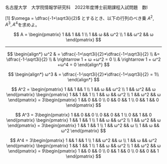 名古屋大学　大学院情報学研究科　2022年度博士前期課程入試問題　数I

\[1] $\omega = \dfrac{-1+\sqrt3i}{2}$ とするとき、以下の行列のべき乗 $A^2, A^3, A^4$を求めよ。

$$
    A = \begin{pmatrix}
    1 && 1 && 1 \\
    1 && ω && ω^2 \\
    1 && ω^2 && ω
    \end{pmatrix}
$$

---

$$
    \begin{align*}
        ω^2 & = \dfrac{-1+\sqrt3i}{2}*\dfrac{-1+\sqrt3i}{2} \\ 
            &= \dfrac{-1-\sqrt3i}{2} \\
        & \rightarrow 1 + ω +ω^2 = 0 \\
        & \rightarrow 1 + ω^2 +ω^4 = 0
    \end{align*}
$$

$$
    \begin{align*}
        ω^3 & = \dfrac{-1-\sqrt3i}{2}*\dfrac{-1+\sqrt3i}{2} = 1\\ 
    \end{align*}
$$

$$
    A^2 = \begin{pmatrix}
    1 && 1 && 1 \\
    1 && ω && ω^2 \\
    1 && ω^2 && ω
    \end{pmatrix} 
    \begin{pmatrix}
    1 && 1 && 1 \\
    1 && ω && ω^2 \\
    1 && ω^2 && ω
    \end{pmatrix}
    =  3\begin{pmatrix}
    1 && 0 && 0 \\
    0 && 0 && 1 \\
    0 && 1 && 0
    \end{pmatrix}
$$

$$
    A^3 = 3\begin{pmatrix}
    1 && 0 && 0 \\
    0 && 0 && 1 \\
    0 && 1 && 0
    \end{pmatrix} 
    \begin{pmatrix}
    1 && 1 && 1 \\
    1 && ω && ω^2 \\
    1 && ω^2 && ω
    \end{pmatrix}
    =  3\begin{pmatrix}
    1 && 1 && 1 \\
    1 && ω^2 && ω \\
    1 && ω && ω^2
    \end{pmatrix}
$$

$$
    A^4 = 3\begin{pmatrix}
    1 && 1 && 1 \\
    1 && ω^2 && ω \\
    1 && ω && ω^2
    \end{pmatrix}
    \begin{pmatrix}
    1 && 1 && 1 \\
    1 && ω && ω^2 \\
    1 && ω^2 && ω
    \end{pmatrix}
    =  9\begin{pmatrix}
    1 && 0 && 0 \\
    0 && 1 && 0 \\
    0 && 0 && 1
    \end{pmatrix}
$$